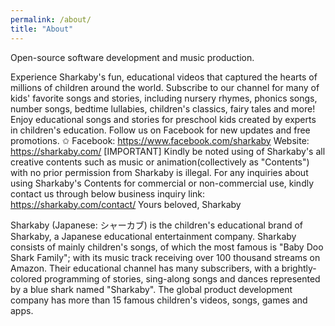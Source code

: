 ```yaml
---
permalink: /about/
title: "About"
---
```


Open-source software development and music production.

Experience Sharkaby's fun, educational videos that captured the hearts of millions of children around the world.
Subscribe to our channel for many of kids' favorite songs and stories, including nursery rhymes, phonics songs, number songs, bedtime lullabies, children's classics, fairy tales and more! 
Enjoy educational songs and stories for preschool kids created by experts in children's education.
Follow us on Facebook for new updates and free promotions.
✩ Facebook: https://www.facebook.com/sharkaby
Website: https://sharkaby.com/
[IMPORTANT]
Kindly be noted using of Sharkaby's all creative contents such as music or animation(collectively as "Contents") with no prior permission from Sharkaby is illegal. For any inquiries about using Sharkaby's Contents for commercial or non-commercial use, kindly contact us through below business inquiry link:
https://sharkaby.com/contact/
Yours beloved,
Sharkaby

Sharkaby (Japanese: シャーカブ) is the children's educational brand of Sharkaby, a Japanese educational entertainment company. Sharkaby consists of mainly children's songs, of which the most famous is "Baby Doo Shark Family"; with its music track receiving over 100 thousand streams on Amazon. Their educational channel has many subscribers, with a brightly-colored programming of stories, sing-along songs and dances represented by a blue shark named "Sharkaby". The global product development company has more than 15 famous children's videos, songs, games and apps.
